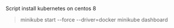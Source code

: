 Script install kubernetes on centos 8

> minikube start --force --driver=docker
> minikube dashboard
